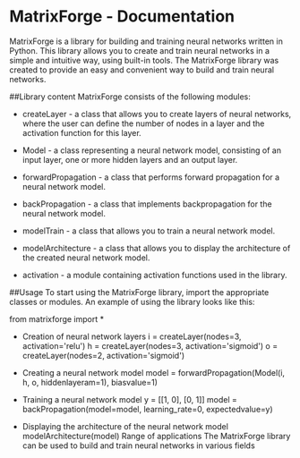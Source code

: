  # MatrixForge - Documentation

MatrixForge is a library for building and training neural networks written in Python. This library allows you to create and train neural networks in a simple and intuitive way, using built-in tools. The MatrixForge library was created to provide an easy and convenient way to build and train neural networks.

##Library content
MatrixForge consists of the following modules:

- createLayer - a class that allows you to create layers of neural networks, where the user can define the number of nodes in a layer and the activation function for this layer.

- Model - a class representing a neural network model, consisting of an input layer, one or more hidden layers and an output layer.

- forwardPropagation - a class that performs forward propagation for a neural network model.

- backPropagation - a class that implements backpropagation for the neural network model.

- modelTrain - a class that allows you to train a neural network model.

- modelArchitecture - a class that allows you to display the architecture of the created neural network model.

- activation - a module containing activation functions used in the library.

##Usage
To start using the MatrixForge library, import the appropriate classes or modules. An example of using the library looks like this:


from matrixforge import *

- Creation of neural network layers
i = createLayer(nodes=3, activation='relu')
h = createLayer(nodes=3, activation='sigmoid')
o = createLayer(nodes=2, activation='sigmoid')

- Creating a neural network model
model = forwardPropagation(Model(i, h, o, hiddenlayeram=1), biasvalue=1)

- Training a neural network model
y = [[1, 0], [0, 1]]
model = backPropagation(model=model, learning_rate=0, expectedvalue=y)

- Displaying the architecture of the neural network model
modelArchitecture(model)
Range of applications
The MatrixForge library can be used to build and train neural networks in various fields
